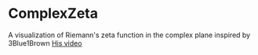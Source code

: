 # ComplexZeta
A visualization of Riemann's zeta function in the complex plane inspired by 3Blue1Brown
[His video](https://youtu.be/sD0NjbwqlYw?t=16m19s)
